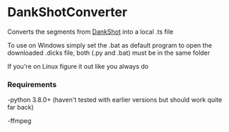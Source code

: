 # DankShotConverter
Converts the segments from [DankShot](https://github.com/Painketsu/DankShot) into a local .ts file

To use on Windows simply set the .bat as default program to open the downloaded .dicks file, both (.py and .bat) must be in the same folder

If you're on Linux figure it out like you always do

### Requirements
-python 3.8.0+ (haven't tested with earlier versions but should work quite far back)

-ffmpeg
